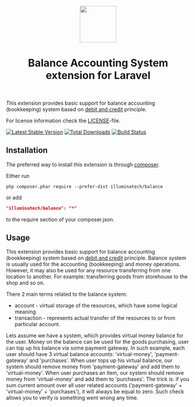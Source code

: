 <p align="center">
    <a href="https://github.com/illuminatech" target="_blank">
        <img src="https://avatars1.githubusercontent.com/u/47185924" height="100px">
    </a>
    <h1 align="center">Balance Accounting System extension for Laravel</h1>
    <br>
</p>

This extension provides basic support for balance accounting (bookkeeping) system based on [debit and credit](https://en.wikipedia.org/wiki/Debits_and_credits) principle.

For license information check the [LICENSE](LICENSE.md)-file.

[![Latest Stable Version](https://poser.pugx.org/illuminatech/balance/v/stable.png)](https://packagist.org/packages/illuminatech/balance)
[![Total Downloads](https://poser.pugx.org/illuminatech/balance/downloads.png)](https://packagist.org/packages/illuminatech/balance)
[![Build Status](https://travis-ci.org/illuminatech/balance.svg?branch=master)](https://travis-ci.org/illuminatech/balance)


Installation
------------

The preferred way to install this extension is through [composer](http://getcomposer.org/download/).

Either run

```
php composer.phar require --prefer-dist illuminatech/balance
```

or add

```json
"illuminatech/balance": "*"
```

to the require section of your composer.json.


Usage
-----

This extension provides basic support for balance accounting (bookkeeping) system based on [debit and credit](https://en.wikipedia.org/wiki/Debits_and_credits) principle.
Balance system is usually used for the accounting (bookkeeping) and money operations. However, it may also be used for any
resource transferring from one location to another. For example: transferring goods from storehouse to the shop and so on.

There 2 main terms related to the balance system:

 - account - virtual storage of the resources, which have some logical meaning.
 - transaction - represents actual transfer of the resources to or from particular account.

Lets assume we have a system, which provides virtual money balance for the user. Money on the balance can be used for the
goods purchasing, user can top up his balance via some payment gateway. In such example, each user should have 3 virtual
balance accounts: 'virtual-money', 'payment-gateway' and 'purchases'. When user tops up his virtual balance, our system
should remove money from 'payment-gateway' and add them to 'virtual-money'. When user purchases an item, our system should
remove money from 'virtual-money' and add them to 'purchases'.
The trick is: if you sum current amount over all user related accounts ('payment-gateway' + 'virtual-money' + 'purchases'),
it will always be equal to zero. Such check allows you to verify is something went wrong any time.
